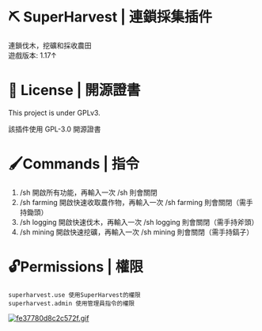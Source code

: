 # ⛏️ SuperHarvest | 連鎖採集插件
連鎖伐木，挖礦和採收農田<br>
遊戲版本: 1.17↑

# 📃 License | 開源證書
This project is under GPLv3.

該插件使用 GPL-3.0 開源證書
# 🖌Commands | 指令
<ol>
<li> /sh 開啟所有功能，再輸入一次 /sh 則會關閉</li>
<li> /sh farming 開啟快速收取農作物，再輸入一次 /sh farming 則會關閉（需手持鋤頭）</li>
<li> /sh logging 開啟快速伐木，再輸入一次 /sh logging 則會關閉（需手持斧頭）</li>
<li> /sh mining 開啟快速挖礦，再輸入一次 /sh mining 則會關閉（需手持鎬子）</li>
</ol>

# 🔓Permissions | 權限
```
superharvest.use 使用SuperHarvest的權限
superharvest.admin 使用管理員指令的權限
```
[![fe37780d8c2c572f.gif](https://i.postimg.cc/RhwwNszn/fe37780d8c2c572f.gif)](https://postimg.cc/8fP7Ybc1)
